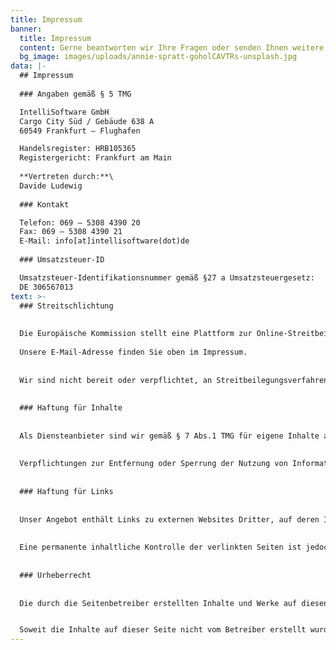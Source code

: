 ```yaml
---
title: Impressum
banner:
  title: Impressum
  content: Gerne beantworten wir Ihre Fragen oder senden Ihnen weitere Informationen zu. Rufen Sie uns an, senden Sie uns eine E-Mail oder nutzen Sie das Kontaktformular.
  bg_image: images/uploads/annie-spratt-goholCAVTRs-unsplash.jpg
data: |-
  ## Impressum
  
  ### Angaben gemäß § 5 TMG

  IntelliSoftware GmbH
  Cargo City Süd / Gebäude 638 A
  60549 Frankfurt – Flughafen

  Handelsregister: HRB105365
  Registergericht: Frankfurt am Main
  
  **Vertreten durch:**\
  Davide Ludewig
  
  ### Kontakt

  Telefon: 069 – 5308 4390 20
  Fax: 069 – 5308 4390 21
  E-Mail: info[at]intellisoftware(dot)de
  
  ### Umsatzsteuer-ID

  Umsatzsteuer-Identifikationsnummer gemäß §27 a Umsatzsteuergesetz:
  DE 306567013
text: >-
  ### Streitschlichtung
  
  
  Die Europäische Kommission stellt eine Plattform zur Online-Streitbeilegung (OS) bereit: <https://ec.europa.eu/consumers/odr>.\
  
  Unsere E-Mail-Adresse finden Sie oben im Impressum.
  
  
  Wir sind nicht bereit oder verpflichtet, an Streitbeilegungsverfahren vor einer Verbraucherschlichtungsstelle teilzunehmen.
  
  
  ### Haftung für Inhalte
  
  
  Als Diensteanbieter sind wir gemäß § 7 Abs.1 TMG für eigene Inhalte auf diesen Seiten nach den allgemeinen Gesetzen verantwortlich. Nach §§ 8 bis 10 TMG sind wir als Diensteanbieter jedoch nicht verpflichtet, übermittelte oder gespeicherte fremde Informationen zu überwachen oder nach Umständen zu forschen, die auf eine rechtswidrige Tätigkeit hinweisen.
  
  
  Verpflichtungen zur Entfernung oder Sperrung der Nutzung von Informationen nach den allgemeinen Gesetzen bleiben hiervon unberührt. Eine diesbezügliche Haftung ist jedoch erst ab dem Zeitpunkt der Kenntnis einer konkreten Rechtsverletzung möglich. Bei Bekanntwerden von entsprechenden Rechtsverletzungen werden wir diese Inhalte umgehend entfernen.
  
  
  ### Haftung für Links
  
  
  Unser Angebot enthält Links zu externen Websites Dritter, auf deren Inhalte wir keinen Einfluss haben. Deshalb können wir für diese fremden Inhalte auch keine Gewähr übernehmen. Für die Inhalte der verlinkten Seiten ist stets der jeweilige Anbieter oder Betreiber der Seiten verantwortlich. Die verlinkten Seiten wurden zum Zeitpunkt der Verlinkung auf mögliche Rechtsverstöße überprüft. Rechtswidrige Inhalte waren zum Zeitpunkt der Verlinkung nicht erkennbar.
  
  
  Eine permanente inhaltliche Kontrolle der verlinkten Seiten ist jedoch ohne konkrete Anhaltspunkte einer Rechtsverletzung nicht zumutbar. Bei Bekanntwerden von Rechtsverletzungen werden wir derartige Links umgehend entfernen.
  
  
  ### Urheberrecht
  
  
  Die durch die Seitenbetreiber erstellten Inhalte und Werke auf diesen Seiten unterliegen dem deutschen Urheberrecht. Die Vervielfältigung, Bearbeitung, Verbreitung und jede Art der Verwertung außerhalb der Grenzen des Urheberrechtes bedürfen der schriftlichen Zustimmung des jeweiligen Autors bzw. Erstellers. Downloads und Kopien dieser Seite sind nur für den privaten, nicht kommerziellen Gebrauch gestattet.


  Soweit die Inhalte auf dieser Seite nicht vom Betreiber erstellt wurden, werden die Urheberrechte Dritter beachtet. Insbesondere werden Inhalte Dritter als solche gekennzeichnet. Sollten Sie trotzdem auf eine Urheberrechtsverletzung aufmerksam werden, bitten wir um einen entsprechenden Hinweis. Bei Bekanntwerden von Rechtsverletzungen werden wir derartige Inhalte umgehend entfernen.
---
```

